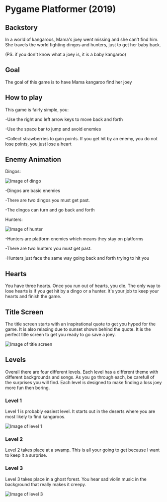 # Pygame Platformer (2019)

## Backstory

In a world of kangaroos, Mama's joey went missing and she can't find him. She travels the world fighting dingos and hunters, just to get her baby back. 

(PS. if you don't know what a joey is, it is a baby kangaroo) 

## Goal

The goal of this game is to have Mama kangaroo find her joey

## How to play

This game is fairly simple, you:

-Use the right and left arrow keys to move back and forth
 
-Use the space bar to jump and avoid enemies

-Collect strawberries to gain points. If you get hit by an enemy, you do not lose points, you just lose a heart

## Enemy Animation

 Dingos:

![Image of dingo](https://raw.githubusercontent.com/05mimzy2017/kangas_world/master/assets/images/characters/dingo_1.png)

 -Dingos are basic enemies

 -There are two dingos you must get past.

 -The dingos can turn and go back and forth

 Hunters:
 
 ![Image of hunter](https://raw.githubusercontent.com/05mimzy2017/kangas_world/master/assets/images/characters/hunter.png)

 -Hunters are platform enemies which means they stay on platforms

 -There are two hunters you must get past. 

 -Hunters just face the same way going back and forth trying to hit you

## Hearts

You have three hearts. Once you run out of hearts, you die. The only way to lose hearts is if you get hit by a dingo or a hunter. It's your job to keep your hearts and finish the game. 

## Title Screen

The title screen starts with an inspirational quote to get you hyped for the game. It is also relaxing due to sunset shown behind the quote. It is the perfect title screen to get you ready to go save a joey.

![Image of title screen](https://raw.githubusercontent.com/05mimzy2017/kangas_world/master/assets/images/github/title_screen.png)

## Levels

Overall there are four different levels. Each level has a different theme with different backgrounds and songs. As you go through each, be carefull of the surprises you will find. Each level is designed to make finding a loss joey more fun then boring. 

### Level 1

Level 1 is probably easiest level. It starts out in the deserts where you are most likely to find kangaroos. 

![Image of level 1](https://raw.githubusercontent.com/05mimzy2017/kangas_world/master/assets/images/github/level_1.png)

### Level 2

Level 2 takes place at a swamp. This is all your going to get because I want to keep it a surprise. 

### Level 3

Level 3 takes place in a ghost forest. You hear sad violin music in the background that really makes it creepy.

![Image of level 3](https://raw.githubusercontent.com/05mimzy2017/kangas_world/master/assets/images/github/level_3.png)


